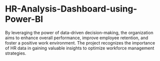 # HR-Analysis-Dashboard-using-Power-BI
By leveraging the power of data-driven decision-making, the organization aims to enhance overall performance, improve employee retention, and foster a positive work environment. The project recognizes the importance of HR data in gaining valuable insights to optimize workforce management strategies.
